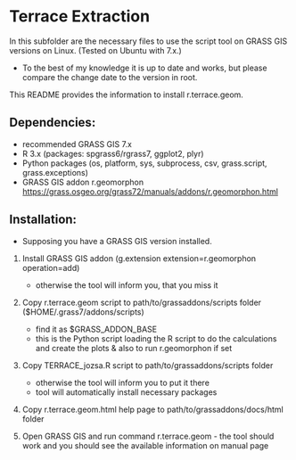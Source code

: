 Terrace Extraction
==================
In this subfolder are the necessary files to use the script tool on GRASS GIS versions on Linux. (Tested on Ubuntu with 7.x.)
- To the best of my knowledge it is up to date and works, but please compare the change date to the version in root.


This README provides the information to install r.terrace.geom.


Dependencies:
-------------

-   recommended GRASS GIS 7.x
-   R 3.x (packages: spgrass6/rgrass7, ggplot2, plyr)
-   Python packages (os, platform, sys, subprocess, csv, grass.script, grass.exceptions)
-   GRASS GIS addon r.geomorphon 
    https://grass.osgeo.org/grass72/manuals/addons/r.geomorphon.html

Installation:
-------------
* Supposing you have a GRASS GIS version installed.

1.  Install GRASS GIS addon
    (g.extension extension=r.geomorphon operation=add)
       * otherwise the tool will inform you, that you miss it
    
2.  Copy r.terrace.geom script to path/to/grassaddons/scripts folder ($HOME/.grass7/addons/scripts)
       * find it as $GRASS_ADDON_BASE
       * this is the Python script loading the R script to do the calculations and create the plots & also to run r.geomorphon if set
3.  Copy TERRACE_jozsa.R script to path/to/grassaddons/scripts folder
       * otherwise the tool will inform you to put it there
       * tool will automatically install necessary packages
4.  Copy r.terrace.geom.html help page to path/to/grassaddons/docs/html folder


6.  Open GRASS GIS and run command r.terrace.geom - the tool should work and you should see the available information on manual page
